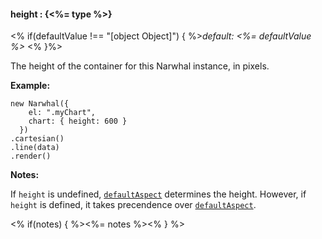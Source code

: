 #### **height** : {<%= type %>}

<% if(defaultValue !== "[object Object]") { %>*default: <%= defaultValue %>* <% }%>

The height of the container for this Narwhal instance, in pixels. 

**Example:**

	new Narwhal({
	    el: ".myChart",
	    chart: { height: 600 }
	  })
	.cartesian()
	.line(data)
	.render()

**Notes:**

If `height` is undefined, [`defaultAspect`]() determines the height. However, if `height` is defined, it takes precendence over [`defaultAspect`]().

<% if(notes) { %><%= notes %><% } %>


